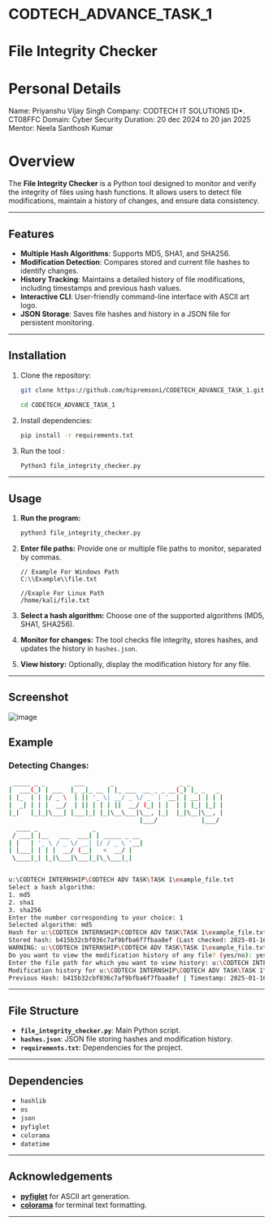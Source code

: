 # CODTECH_ADVANCE_TASK_1
# File Integrity Checker
# Personal Details
Name: Priyanshu Vijay Singh
Company: CODTECH IT SOLUTIONS
ID•. CT08FFC
Domain: Cyber Security
Duration: 20 dec 2024 to 20 jan 2025
Mentor: Neela Santhosh Kumar
# Overview

The **File Integrity Checker** is a Python tool designed to monitor and verify the integrity of files using hash functions. It allows users to detect file modifications, maintain a history of changes, and ensure data consistency.

---

## Features
- **Multiple Hash Algorithms**: Supports MD5, SHA1, and SHA256.
- **Modification Detection**: Compares stored and current file hashes to identify changes.
- **History Tracking**: Maintains a detailed history of file modifications, including timestamps and previous hash values.
- **Interactive CLI**: User-friendly command-line interface with ASCII art logo.
- **JSON Storage**: Saves file hashes and history in a JSON file for persistent monitoring.

---

## Installation

1. Clone the repository:
    ```bash
    git clone https://github.com/hipremsoni/CODETECH_ADVANCE_TASK_1.git
    ```
    ```bash
    cd CODETECH_ADVANCE_TASK_1
    ```

2. Install dependencies:
    ```bash
    pip install -r requirements.txt
    ```

3. Run the tool : 
    ```bash
    Python3 file_integrity_checker.py
    ```

---

## Usage

1. **Run the program:**
    ```bash
    python3 file_integrity_checker.py
    ```

2. **Enter file paths:**
    Provide one or multiple file paths to monitor, separated by commas.
    
    ```path
    // Example For Windows Path 
    C:\\Example\\file.txt
    ```
    ```path
    //Exaple For Linux Path 
    /home/kali/file.txt

3. **Select a hash algorithm:**
    Choose one of the supported algorithms (MD5, SHA1, SHA256).

4. **Monitor for changes:**
    The tool checks file integrity, stores hashes, and updates the history in `hashes.json`.

5. **View history:**
    Optionally, display the modification history for any file.

---
## Screenshot
![image](https://github.com/user-attachments/assets/2cb1203d-ed90-4e8d-a61f-1aff78507d09)

## Example

### Detecting Changes:
```bash
 _____ _ _        ___       _                  _ _
|  ___(_) | ___  |_ _|_ __ | |_ ___  __ _ _ __(_) |_ _   _
| |_  | | |/ _ \  | || '_ \| __/ _ \/ _` | '__| | __| | | |
|  _| | | |  __/  | || | | | ||  __/ (_| | |  | | |_| |_| |
|_|   |_|_|\___| |___|_| |_|\__\___|\__, |_|  |_|\__|\__, |
                                    |___/            |___/
  ____ _               _
 / ___| |__   ___  ___| | _____ _ __
| |   | '_ \ / _ \/ __| |/ / _ \ '__|
| |___| | | |  __/ (__|   <  __/ |
 \____|_| |_|\___|\___|_|\_\___|_|


u:\CODTECH INTERNSHIP\CODTECH ADV TASK\TASK 1\example_file.txt
Select a hash algorithm:
1. md5
2. sha1
3. sha256
Enter the number corresponding to your choice: 1
Selected algorithm: md5
Hash for u:\CODTECH INTERNSHIP\CODTECH ADV TASK\TASK 1\example_file.txt (md5): 62298bbc1b0affa31e5f31f1d8fed82f
Stored hash: b415b32cbf036c7af9bfba6f7fbaa8ef (Last checked: 2025-01-16 15:09:44)
WARNING: u:\CODTECH INTERNSHIP\CODTECH ADV TASK\TASK 1\example_file.txt has been modified using md5! (Stored: b415b32cbf036c7af9bfba6f7fbaa8ef, Current: 62298bbc1b0affa31e5f31f1d8fed82f)
Do you want to view the modification history of any file? (yes/no): yes
Enter the file path for which you want to view history: u:\CODTECH INTERNSHIP\CODTECH ADV TASK\TASK 1\example_file.txt        
Modification history for u:\CODTECH INTERNSHIP\CODTECH ADV TASK\TASK 1\example_file.txt (md5):
Previous Hash: b415b32cbf036c7af9bfba6f7fbaa8ef | Timestamp: 2025-01-16 15:10:18
```

---

## File Structure
- **`file_integrity_checker.py`**: Main Python script.
- **`hashes.json`**: JSON file storing hashes and modification history.
- **`requirements.txt`**: Dependencies for the project.

---

## Dependencies
- `hashlib`
- `os`
- `json`
- `pyfiglet`
- `colorama`
- `datetime`

---

## Acknowledgements
- **[pyfiglet](https://pypi.org/project/pyfiglet/)** for ASCII art generation.
- **[colorama](https://pypi.org/project/colorama/)** for terminal text formatting.

---



